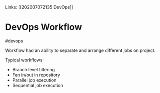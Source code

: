 Links: [[202007072135 DevOps]]
# DevOps Workflow
#devops 

Workflow had an ability to separate and arrange different jobs on project.

Typical workflows:
- Branch level filtering
- Fan in/out in repository
- Parallel job execution
- Sequential job execution